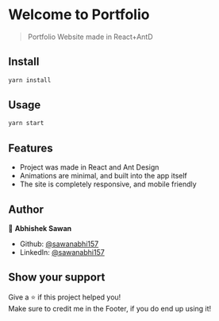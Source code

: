 # Welcome to Portfolio

> Portfolio Website made in React+AntD

## Install

```sh
yarn install
```

## Usage

```sh
yarn start
```

## Features

- Project was made in React and Ant Design
- Animations are minimal, and built into the app itself
- The site is completely responsive, and mobile friendly

## Author

👤 **Abhishek Sawan**

- Github: [@sawanabhi157](https://github.com/sawanabhi157)
- LinkedIn: [@sawanabhi157](https://linkedin.com/in/sawanabhi157)

## Show your support

Give a ⭐️ if this project helped you! <br/>
Make sure to credit me in the Footer, if you do end up using it!
